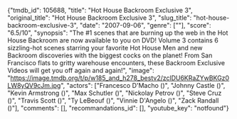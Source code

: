{"tmdb_id": 105688, "title": "Hot House Backroom Exclusive 3", "original_title": "Hot House Backroom Exclusive 3", "slug_title": "hot-house-backroom-exclusive-3", "date": "2007-09-06", "genre": [""], "score": "6.5/10", "synopsis": "The #1 scenes that are burning up the web in the Hot House Backroom are now available to you on DVD! Volume 3 contains 6 sizzling-hot scenes starring your favorite Hot House Men and new Backroom discoveries with the biggest cocks on the planet! From San Francisco flats to gritty warehouse encounters, these Backroom Exclusive Videos will get you off again and again!", "image": "https://image.tmdb.org/t/p/w185_and_h278_bestv2/zclDU6KRaZYwBKGz0LW8yQV9cJm.jpg", "actors": ["Francesco D'Macho ()", "Johnny Castle ()", "Kevin Armstrong ()", "Max Schutler ()", "Nickolay Petrov ()", "Steve Cruz ()", "Travis Scott ()", "Ty LeBeouf ()", "Vinnie D'Angelo ()", "Zack Randall ()"], "comments": [], "recommandations_id": [], "youtube_key": "notfound"}